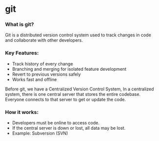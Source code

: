 # git

### What is git?  
Git is a distributed version control system used to track changes in code and collaborate with other developers.  

### Key Features:  
- Track history of every change  
- Branching and merging for isolated feature development  
- Revert to previous versions safely  
- Works fast and offline

Before git, we have a Centralized Version Control System, In a centralized system, there is one central server that stores the entire codebase. Everyone connects to that server to get or update the code.  

### How it works:  
- Developers must be online to access code.  
- If the central server is down or lost, all data may be lost.  
- Example: Subversion (SVN)
